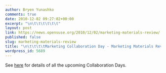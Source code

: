 ```yaml
---
author: Bryen Yunashko
comments: true
date: 2010-12-02 09:27:02+00:00
excerpt: "\n\t\t\t\t\t\t"
layout: post
link: https://news.opensuse.org/2010/12/02/marketing-materials-review/
published: false
slug: marketing-materials-review
title: "\n\t\t\t\tMarketing Collaboration Day - Marketing Materials Review\t\t"
wordpress_id: 5689
---
```

See [here](../2010/12/02/marketing-collaboration-days/) for details of all the upcoming Collaboration Days.		
